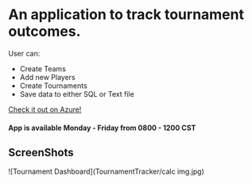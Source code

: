 # An application to track tournament outcomes.
User can:
* Create Teams
* Add new Players
* Create Tournaments
* Save data to either SQL or Text file

[Check it out on Azure!](https://www.instagram.com/easyeigo/) 
<H4> App is available Monday - Friday from 0800 - 1200 CST</H4>


## ScreenShots

![Tournament Dashboard](TournamentTracker/calc img.jpg)
